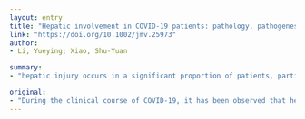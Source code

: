 ```yaml
---
layout: entry
title: "Hepatic involvement in COVID-19 patients: pathology, pathogenesis and clinical implications [Review]"
link: "https://doi.org/10.1002/jmv.25973"
author:
- Li, Yueying; Xiao, Shu-Yuan

summary:
- "hepatic injury occurs in a significant proportion of patients, particularly in those with severe or critical illness. Mild increase in sinusoidal lymphocytic infiltration and multifocal necrosis are the main pathologic changes. Direct viral induced cellular injuries and potential hepatotoxicity from therapeutic drugs are two likely underlying mechanisms. Preexisting chronic liver disease exacerbated during COVID-19. Hyper-inflammatory reactions may contribute to liver injury as well."

original:
- "During the clinical course of COVID-19, it has been observed that hepatic injury occurs in a significant proportion of patients, particularly in those with severe or critical illness. Mild increase in sinusoidal lymphocytic infiltration and multifocal hepatic necrosis are the main pathologic changes. Direct viral induced cellular injuries and potential hepatotoxicity from therapeutic drugs are two likely underlying mechanisms. In addition, preexisting chronic liver disease exacerbated during COVID-19, and COVID-19-related hyper-inflammatory reactions may contribute to liver injury as well. Further studies of additional autopsy cases will help clarifying these possibilities. This article is protected by copyright. All rights reserved."
---
```


